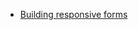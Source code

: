 - [Building responsive forms](https://github.com/JeremieLitzler/mws-nanodegree-notes-2018/issues/26)

